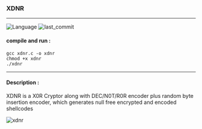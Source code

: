 ### XDNR

----------

![Language](https://img.shields.io/badge/Language-C-yellow)
![last_commit](https://img.shields.io/github/last-commit/xen0vas/XDNR)


#### compile and run :

```
gcc xdnr.c -o xdnr
chmod +x xdnr
./xdnr
```

----------

#### Description :

XDNR is a X0R Cryptor along with DEC/N0T/R0R encoder plus random byte insertion encoder, 
which generates null free encrypted and encoded shellcodes


![xdnr](https://user-images.githubusercontent.com/12726776/163715727-b03b23ec-b501-4df4-8759-734790904649.gif)
